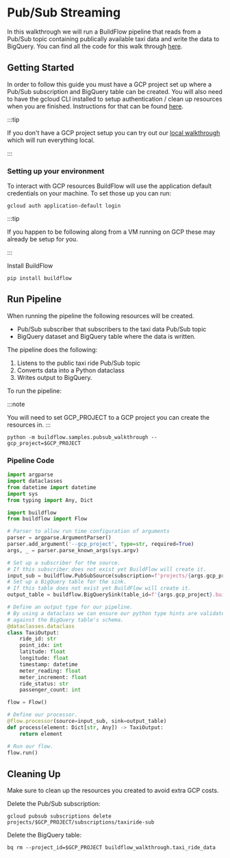 # Pub/Sub Streaming

In this walkthrough we will run a BuildFlow pipeline that reads from a Pub/Sub topic containing publically available taxi data and write the data to BigQuery. You can find all the code for this walk through [here](https://github.com/launchflow/buildflow/blob/main/buildflow/samples/pubsub_walkthrough.py).

## Getting Started

In order to follow this guide you must have a GCP project set up where a Pub/Sub subscription and BigQuery table can be created. You will also need to have the gcloud CLI installed to setup authentication / clean up resources when you are finished. Instructions for that can be found [here](https://cloud.google.com/sdk/docs/install). 

:::tip

If you don't have a GCP project setup you can try out our [local walkthrough](./local_pubsub_streaming.md) which will run everything local.

:::

### Setting up your environment

To interact with GCP resources BuildFlow will use the application default
credentials on your machine. To set those up you can run:

```
gcloud auth application-default login
```

:::tip

If you happen to be following along from a VM running on GCP these may already
be setup for you.

:::

Install BuildFlow

```
pip install buildflow
```

## Run Pipeline

When running the pipeline the following resources will be created.

- Pub/Sub subscriber that subscribers to the taxi data Pub/Sub topic
- BigQuery dataset and BigQuery table where the data is written.


The pipeline does the following:
1. Listens to the public taxi ride Pub/Sub topic
2. Converts data into a Python dataclass
3. Writes output to BigQuery.

To run the pipeline:

:::note

You will need to set GCP_PROJECT to a GCP project you can create the resources in.
:::

```
python -m buildflow.samples.pubsub_walkthrough --gcp_project=$GCP_PROJECT
```

### Pipeline Code

```python
import argparse
import dataclasses
from datetime import datetime
import sys
from typing import Any, Dict

import buildflow
from buildflow import Flow

# Parser to allow run time configuration of arguments
parser = argparse.ArgumentParser()
parser.add_argument('--gcp_project', type=str, required=True)
args, _ = parser.parse_known_args(sys.argv)

# Set up a subscriber for the source.
# If this subscriber does not exist yet BuildFlow will create it.
input_sub = buildflow.PubSubSource(subscription=f'projects/{args.gcp_project}/subscriptions/taxiride-sub')
# Set up a BigQuery table for the sink.
# If this table does not exist yet BuildFlow will create it.
output_table = buildflow.BigQuerySink(table_id=f'{args.gcp_project}.buildflow_walkthrough.taxi_ride_data')

# Define an output type for our pipeline.
# By using a dataclass we can ensure our python type hints are validated
# against the BigQuery table's schema.
@dataclasses.dataclass
class TaxiOutput:
    ride_id: str
    point_idx: int
    latitude: float
    longitude: float
    timestamp: datetime
    meter_reading: float
    meter_increment: float
    ride_status: str
    passenger_count: int

flow = Flow()

# Define our processor.
@flow.processor(source=input_sub, sink=output_table)
def process(element: Dict[str, Any]) -> TaxiOutput:
    return element

# Run our flow.
flow.run()
```

## Cleaning Up

Make sure to clean up the resources you created to avoid extra GCP costs.

Delete the Pub/Sub subscription:

```
gcloud pubsub subscriptions delete projects/$GCP_PROJECT/subscriptions/taxiride-sub
```

Delete the BigQuery table:

```
bq rm --project_id=$GCP_PROJECT buildflow_walkthrough.taxi_ride_data
```